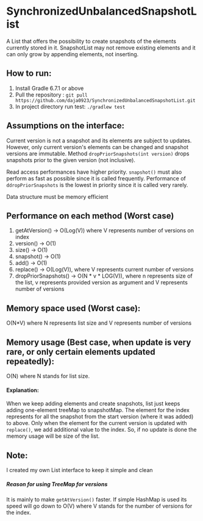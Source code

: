 # SynchronizedUnbalancedSnapshotList
A List that offers the possibility to create snapshots of the elements currently stored in it. SnapshotList may not remove  existing elements and it can only grow by appending elements, not inserting.

## How to run:
1. Install Gradle 6.7.1 or above
2. Pull the repository : ``` git pull https://github.com/daja0923/SynchronizedUnbalancedSnapshotList.git ```
3. In project directory run test: ``` ./gradlew test ```


## Assumptions on the interface:
Current version is not a snapshot and its elements are subject to updates.
However, only current version's elements can be changed and snapshot versions are immutable.
Method ```dropPriorSnapshots(int version)``` drops snapshots prior to the given version (not inclusive).

Read access performances have higher priority.
```snapshot()``` must also perform as fast as possible since it is called frequently.
Performance of ```ddropPriorSnapshots``` is the lowest in priority since it is called very rarely.

Data structure must be memory efficient


## Performance on each method (Worst case)
1. getAtVersion() -> O(Log(V)) where V represents number of versions on index
2. version() -> O(1)
3. size() -> O(1)
4. snapshot() -> O(1)
5. add() -> O(1)
6. replace() -> O(Log(V)), where V represents current number of versions
7. dropPriorSnapshots() -> O(N * v * LOG(V)), where n represents size of the list, v represents provided version as argument and
V represents number of versions

## Memory space used (Worst case): 
O(N*V) where N represents list size and V represents number of versions

## Memory usage (Best case, when update is very rare, or only certain elements updated repeatedly): 
O(N) where N stands for list size.
#### Explanation: 
When we keep adding elements and create snapshots, list just keeps adding one-element treeMap to
snapshotMap. The element for the index represents for all the snapshot from the start version (where it was added) to above.
Only when the element for the current version is updated with ```replace()```, 
we add additional value to the index. So, if no update is done the memory usage will be size of the list.

## Note:
I created my own List interface to keep it simple and clean
##### Reason for using TreeMap for versions
It is mainly to make ```getAtVersion()``` faster. 
If simple HashMap is used its speed will go down to O(V) where V stands for the number of versions for the index.